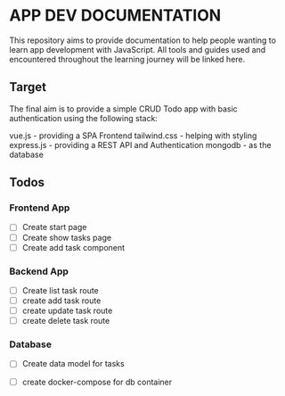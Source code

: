 # APP DEV DOCUMENTATION

This repository aims to provide documentation to help people wanting to learn app development with JavaScript. All tools and guides used and encountered throughout the learning journey will be linked here. 

## Target
The final aim is to provide a simple CRUD Todo app with basic authentication using the following stack:

vue.js - providing a SPA Frontend
tailwind.css - helping with styling
express.js - providing a REST API and Authentication
mongodb - as the database

## Todos

### Frontend App
- [ ] Create start page 
- [ ] Create show tasks page
- [ ] Create add task component

### Backend App
- [ ] Create list task route
- [ ] create add task route
- [ ] create update task route
- [ ] create delete task route

### Database
- [ ] Create data model for tasks
- [ ] create docker-compose for db container


